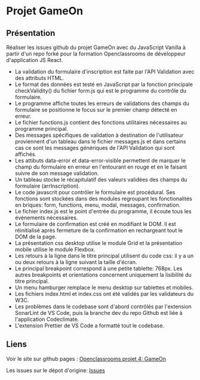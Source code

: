 # Projet GameOn

## Présentation

Réaliser les issues github du projet GameOn avec du JavaScript Vanilla à partir d'un repo forké pour la formation Openclassrooms de développeur d'application JS React.

- La validation du formulaire d'inscription est faite par l'API Validation avec des attributs HTML.
- Le format des données est testé en JavaScript par la fonction principale checkValidity() du fichier form.js qui est le programme du contrôle du formulaire.
- Le programme affiche toutes les erreurs de validations des champs du formulaire se positionne le focus sur le premier champ détecté en erreur.
- Le fichier functions.js contient des fonctions utilitaires nécessaires au programme principal.
- Des messages spécifiques de validation à destination de l'utilisateur proviennent d'un tableau dans le fichier messages.js et dans certains cas ce sont les messages génériques de l'API Validation qui sont affichés.
- Les attibuts data-error et data-error-visible permettent de marquer le champ du formulaire en erreur en l'entourant en rouge et en le faisant suivre de son message validation.
- Un tableau stocke le récapitulatif des valeurs validées des champs du formulaire (arrInscription).
- Le code javascrit pour contrôler le formulaire est procédural. Ses fonctions sont stockées dans des modules regroupant les fonctionalités en briques: form, functions, menu, modal, messages, confirmation.
- Le fichier index.js est le point d'entrée du programme, il écoute tous les évènements nécessaires.
- Le formulaire de confirmation est créé en modifiant le DOM. Il est réinitialisé après fermeture de la confirmation en rechargeant tout le DOM de la page.
- La présentation css desktop utilise le module Grid et la présentation mobile utilise le module Flexbox.
- Les retours à la ligne dans le titre principal utilisent du code css: il y a un ou deux retours à la ligne suivant la taille d'écran.
- Le principal breakpoint correspond à une petite tablette: 768px. Les autres breakpoints et orientations concernent uniquement la lisibilité du titre principal.
- Un menu hamburger remplace le menu desktop sur tablettes et mobiles.
- Les fichiers index.html et index.css ont été validés par les validateurs du W3C.
- Les problèmes dans le codebase sont d'abord contrôlés par l'extension SonarLint de VS Code, puis la branche dev du repo Github est liée à l'application Codeclimate.
- L'extension Prettier de VS Code a formatté tout le codebase.

## Liens

Voir le site sur github pages : [Openclassrooms projet 4: GameOn](https://sferrer-dev.github.io/projet-4/starterOnly/index.html)

Les issues sur le dépot d'origine: [Issues](https://github.com/OpenClassrooms-Student-Center/GameOn-website-FR/issues)
